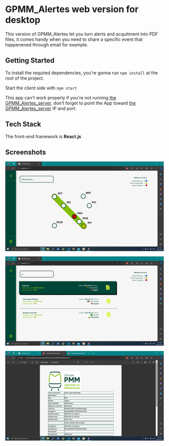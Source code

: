 # GPMM_Alertes web version for desktop

This version of GPMM_Alertes let you turn alerts and acquitment into PDF files, it comes handy when you need to share a specific event that happenened through email for example.

## Getting Started

To install the required dependencies, you're gonna run `npm install` at the root of the project.

Start the client side with `npm start`

This app can't work properly if you're not running [the GPMM_Alertes_server](https://github.com/mathieuhuet/GPMM_Alertes_server), don't forget to point the App toward [the GPMM_Alertes_server](https://github.com/mathieuhuet/GPMM_Alertes_server) IP and port.

## Tech Stack

The front-end framework is **React.js**


## Screenshots

![](GPMM_Desktop_01.png) 

![](GPMM_Desktop_02.png) 

![](GPMM_Desktop_03.png)
